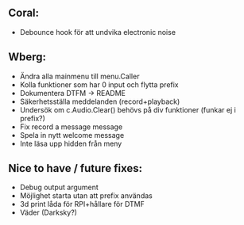 ## Coral:

* Debounce hook för att undvika electronic noise

## Wberg:
* Ändra alla mainmenu till menu.Caller
* Kolla funktioner som har 0 input och flytta prefix
* Dokumentera DTFM -> README
* Säkerhetsställa meddelanden (record+playback)
* Undersök om c.Audio.Clear() behövs på div funktioner (funkar ej i prefix?)
* Fix record a message message
* Spela in nytt welcome message
* Inte läsa upp hidden från meny

## Nice to have / future fixes:

* Debug output argument
* Möjlighet starta utan att prefix användas
* 3d print låda för RPI+hållare för DTMF
* Väder (Darksky?)
